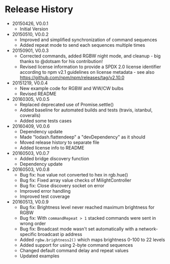# Release History

* 20150426, V0.0.1
    * Initial Version
* 20150510, V0.0.2
    * Improved and simplified synchronization of command sequences
    * Added repeat mode to send each sequences multiple times
* 20150901, V0.0.3
    * Corrected commands, added RGBW night mode, and cleanup - big thanks to @dotsam for his contribution!
    * Revised license information to provide a SPDX 2.0 license identifier according to npm v2.1 guidelines 
      on license metadata - see also https://github.com/npm/npm/releases/tag/v2.10.0
* 20151219, V0.0.4
    * New example code for RGBW and WW/CW bulbs
    * Revised README
* 20160305, V0.0.5
    * Replaced deprecated use of Promise.settle()
    * Added baseline for automated builds and tests (travis, istanbul, coveralls)
    * Added some tests cases
* 20160409, V0.0.6
    * Dependency update
    * Made "lodash.flattendeep" a "devDependency" as it should
    * Moved release history to separate file
    * Added license info to README
* 20160503, V0.0.7
    * Added bridge discovery function
    * Dependency update
* 20160503, V0.0.8
    * Bug fix: hue value not converted to hex in rgb.hue()
    * Bug fix: Fixed array value checks of MilightController
    * Bug fix: Close discovery socket on error
    * Improved error handling
    * Improved test coverage
* 20160513, V0.0.9
    * Bug fix: Brightness level never reached maximum brightness for RGBW
    * Bug fix: With `commandRepeat > 1` stacked commands were sent in wrong order
    * Bug fix: Broadcast mode wasn't set automatically with a network-specific 
      broadcast ip address
    * Added `rgbw.brightness2()` which maps brightness 0-100 to 22 levels
    * Added support for using 2-byte command sequences
    * Changed default command delay and repeat values
    * Updated examples